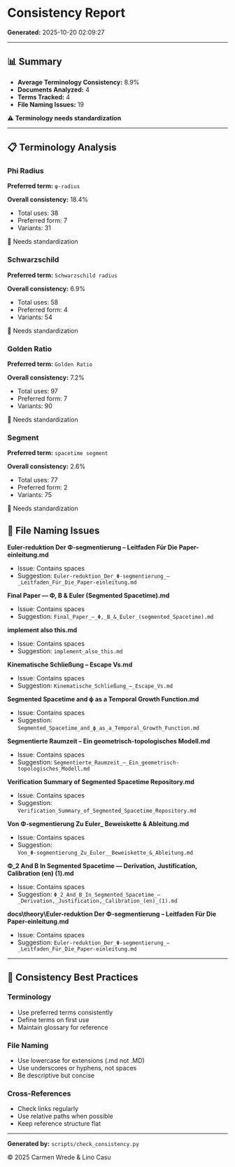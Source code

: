 # Consistency Report

**Generated:** 2025-10-20 02:09:27

---

## 📊 Summary

- **Average Terminology Consistency:** 8.9%
- **Documents Analyzed:** 4
- **Terms Tracked:** 4
- **File Naming Issues:** 19

⚠️  **Terminology needs standardization**

---

## 📋 Terminology Analysis

### Phi Radius

**Preferred term:** `φ-radius`

**Overall consistency:** 18.4%
- Total uses: 38
- Preferred form: 7
- Variants: 31

🔴 Needs standardization

### Schwarzschild

**Preferred term:** `Schwarzschild radius`

**Overall consistency:** 6.9%
- Total uses: 58
- Preferred form: 4
- Variants: 54

🔴 Needs standardization

### Golden Ratio

**Preferred term:** `Golden Ratio`

**Overall consistency:** 7.2%
- Total uses: 97
- Preferred form: 7
- Variants: 90

🔴 Needs standardization

### Segment

**Preferred term:** `spacetime segment`

**Overall consistency:** 2.6%
- Total uses: 77
- Preferred form: 2
- Variants: 75

🔴 Needs standardization

## 📁 File Naming Issues

**Euler-reduktion Der Φ‑segmentierung – Leitfaden Für Die Paper-einleitung.md**
- Issue: Contains spaces
- Suggestion: `Euler-reduktion_Der_Φ‑segmentierung_–_Leitfaden_Für_Die_Paper-einleitung.md`

**Final Paper — Φ, Β & Euler (Segmented Spacetime).md**
- Issue: Contains spaces
- Suggestion: `Final_Paper_—_Φ,_Β_&_Euler_(segmented_Spacetime).md`

**implement also this.md**
- Issue: Contains spaces
- Suggestion: `implement_also_this.md`

**Kinematische Schließung – Escape Vs.md**
- Issue: Contains spaces
- Suggestion: `Kinematische_Schließung_–_Escape_Vs.md`

**Segmented Spacetime and ϕ as a Temporal Growth Function.md**
- Issue: Contains spaces
- Suggestion: `Segmented_Spacetime_and_ϕ_as_a_Temporal_Growth_Function.md`

**Segmentierte Raumzeit – Ein geometrisch-topologisches Modell.md**
- Issue: Contains spaces
- Suggestion: `Segmentierte_Raumzeit_–_Ein_geometrisch-topologisches_Modell.md`

**Verification Summary of Segmented Spacetime Repository.md**
- Issue: Contains spaces
- Suggestion: `Verification_Summary_of_Segmented_Spacetime_Repository.md`

**Von Φ‑segmentierung Zu Euler_ Beweiskette & Ableitung.md**
- Issue: Contains spaces
- Suggestion: `Von_Φ‑segmentierung_Zu_Euler__Beweiskette_&_Ableitung.md`

**Φ_2 And Β In Segmented Spacetime — Derivation, Justification, Calibration (en) (1).md**
- Issue: Contains spaces
- Suggestion: `Φ_2_And_Β_In_Segmented_Spacetime_—_Derivation,_Justification,_Calibration_(en)_(1).md`

**docs\theory\Euler-reduktion Der Φ‑segmentierung – Leitfaden Für Die Paper-einleitung.md**
- Issue: Contains spaces
- Suggestion: `Euler-reduktion_Der_Φ‑segmentierung_–_Leitfaden_Für_Die_Paper-einleitung.md`

---

## 📐 Consistency Best Practices

### Terminology
- Use preferred terms consistently
- Define terms on first use
- Maintain glossary for reference

### File Naming
- Use lowercase for extensions (.md not .MD)
- Use underscores or hyphens, not spaces
- Be descriptive but concise

### Cross-References
- Check links regularly
- Use relative paths when possible
- Keep reference structure flat

---

**Generated by:** `scripts/check_consistency.py`

© 2025 Carmen Wrede & Lino Casu
